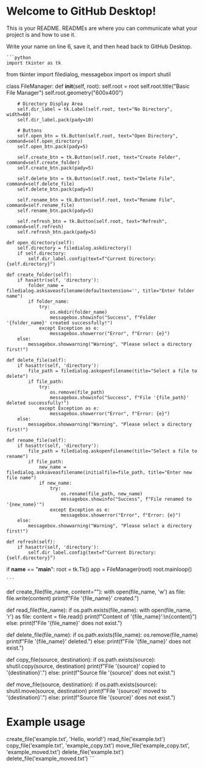 # Welcome to GitHub Desktop!

This is your README. READMEs are where you can communicate what your project is and how to use it.

Write your name on line 6, save it, and then head back to GitHub Desktop.
    
    ```python
    import tkinter as tk
from tkinter import filedialog, messagebox
import os
import shutil

class FileManager:
    def __init__(self, root):
        self.root = root
        self.root.title("Basic File Manager")
        self.root.geometry("600x400")
        
        # Directory Display Area
        self.dir_label = tk.Label(self.root, text="No Directory", width=60)
        self.dir_label.pack(pady=10)
        
        # Buttons
        self.open_btn = tk.Button(self.root, text="Open Directory", command=self.open_directory)
        self.open_btn.pack(pady=5)
        
        self.create_btn = tk.Button(self.root, text="Create Folder", command=self.create_folder)
        self.create_btn.pack(pady=5)
        
        self.delete_btn = tk.Button(self.root, text="Delete File", command=self.delete_file)
        self.delete_btn.pack(pady=5)
        
        self.rename_btn = tk.Button(self.root, text="Rename File", command=self.rename_file)
        self.rename_btn.pack(pady=5)
        
        self.refresh_btn = tk.Button(self.root, text="Refresh", command=self.refresh)
        self.refresh_btn.pack(pady=5)
        
    def open_directory(self):
        self.directory = filedialog.askdirectory()
        if self.directory:
            self.dir_label.config(text=f"Current Directory: {self.directory}")
        
    def create_folder(self):
        if hasattr(self, 'directory'):
            folder_name = filedialog.asksaveasfilename(defaultextension='', title="Enter folder name")
            if folder_name:
                try:
                    os.mkdir(folder_name)
                    messagebox.showinfo("Success", f"Folder '{folder_name}' created successfully!")
                except Exception as e:
                    messagebox.showerror("Error", f"Error: {e}")
        else:
            messagebox.showwarning("Warning", "Please select a directory first!")
    
    def delete_file(self):
        if hasattr(self, 'directory'):
            file_path = filedialog.askopenfilename(title="Select a file to delete")
            if file_path:
                try:
                    os.remove(file_path)
                    messagebox.showinfo("Success", f"File '{file_path}' deleted successfully!")
                except Exception as e:
                    messagebox.showerror("Error", f"Error: {e}")
        else:
            messagebox.showwarning("Warning", "Please select a directory first!")

    def rename_file(self):
        if hasattr(self, 'directory'):
            file_path = filedialog.askopenfilename(title="Select a file to rename")
            if file_path:
                new_name = filedialog.asksaveasfilename(initialfile=file_path, title="Enter new file name")
                if new_name:
                    try:
                        os.rename(file_path, new_name)
                        messagebox.showinfo("Success", f"File renamed to '{new_name}'")
                    except Exception as e:
                        messagebox.showerror("Error", f"Error: {e}")
        else:
            messagebox.showwarning("Warning", "Please select a directory first!")

    def refresh(self):
        if hasattr(self, 'directory'):
            self.dir_label.config(text=f"Current Directory: {self.directory}")


if __name__ == "__main__":
    root = tk.Tk()
    app = FileManager(root)
    root.mainloop()

    ```
    
def create_file(file_name, content=""):
    with open(file_name, 'w') as file:
        file.write(content)
    print(f"File '{file_name}' created.")

def read_file(file_name):
    if os.path.exists(file_name):
        with open(file_name, 'r') as file:
            content = file.read()
        print(f"Content of '{file_name}':\n{content}")
    else:
        print(f"File '{file_name}' does not exist.")

def delete_file(file_name):
    if os.path.exists(file_name):
        os.remove(file_name)
        print(f"File '{file_name}' deleted.")
    else:
        print(f"File '{file_name}' does not exist.")

def copy_file(source, destination):
    if os.path.exists(source):
        shutil.copy(source, destination)
        print(f"File '{source}' copied to '{destination}'.")
    else:
        print(f"Source file '{source}' does not exist.")

def move_file(source, destination):
    if os.path.exists(source):
        shutil.move(source, destination)
        print(f"File '{source}' moved to '{destination}'.")
    else:
        print(f"Source file '{source}' does not exist.")

# Example usage
create_file('example.txt', 'Hello, world!')
read_file('example.txt')
copy_file('example.txt', 'example_copy.txt')
move_file('example_copy.txt', 'example_moved.txt')
delete_file('example.txt')
delete_file('example_moved.txt')
    ```
